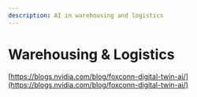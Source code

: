 ```yaml
---
description: AI in warehousing and logistics
---
```


# Warehousing & Logistics





[https://blogs.nvidia.com/blog/foxconn-digital-twin-ai/](https://blogs.nvidia.com/blog/foxconn-digital-twin-ai/)







